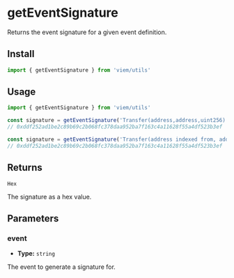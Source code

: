 # getEventSignature

Returns the event signature for a given event definition.

## Install

```ts
import { getEventSignature } from 'viem/utils'
```

## Usage

```ts
import { getEventSignature } from 'viem/utils'

const signature = getEventSignature('Transfer(address,address,uint256)')
// 0xddf252ad1be2c89b69c2b068fc378daa952ba7f163c4a11628f55a4df523b3ef

const signature = getEventSignature('Transfer(address indexed from, address indexed to, uint256 amount)')
// 0xddf252ad1be2c89b69c2b068fc378daa952ba7f163c4a11628f55a4df523b3ef
```

## Returns

`Hex`

The signature as a hex value.

## Parameters

### event

- **Type:** `string`

The event to generate a signature for.

